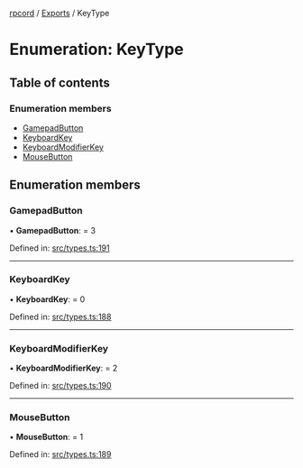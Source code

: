 [rpcord](../README.md) / [Exports](../modules.md) / KeyType

# Enumeration: KeyType

## Table of contents

### Enumeration members

- [GamepadButton](keytype.md#gamepadbutton)
- [KeyboardKey](keytype.md#keyboardkey)
- [KeyboardModifierKey](keytype.md#keyboardmodifierkey)
- [MouseButton](keytype.md#mousebutton)

## Enumeration members

### GamepadButton

• **GamepadButton**: = 3

Defined in: [src/types.ts:191](https://github.com/DjDeveloperr/RPCord/blob/308e2e6/src/types.ts#L191)

___

### KeyboardKey

• **KeyboardKey**: = 0

Defined in: [src/types.ts:188](https://github.com/DjDeveloperr/RPCord/blob/308e2e6/src/types.ts#L188)

___

### KeyboardModifierKey

• **KeyboardModifierKey**: = 2

Defined in: [src/types.ts:190](https://github.com/DjDeveloperr/RPCord/blob/308e2e6/src/types.ts#L190)

___

### MouseButton

• **MouseButton**: = 1

Defined in: [src/types.ts:189](https://github.com/DjDeveloperr/RPCord/blob/308e2e6/src/types.ts#L189)
